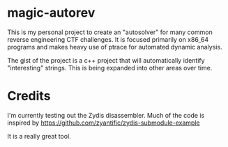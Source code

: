 # magic-autorev

This is my personal project to create an "autosolver" for many common reverse engineering CTF challenges. It is focused primarily on x86_64 programs and makes heavy use of ptrace for automated dynamic analysis.

The gist of the project is a c++ project that will automatically identify "interesting" strings. This is being expanded into other areas over time.


# Credits
I'm currently testing out the Zydis disassembler. Much of the code is inspired by https://github.com/zyantific/zydis-submodule-example

It is a really great tool.
